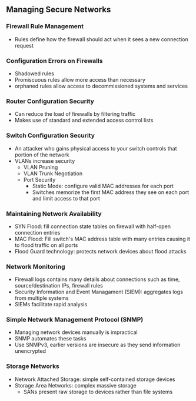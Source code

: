 ## Managing Secure Networks

### Firewall Rule Management
* Rules define how the firewall should act when it sees a new connection request

### Configuration Errors on Firewalls
* Shadowed rules
* Promiscuous rules allow more access than necessary
* orphaned rules allow access to decommissioned systems and services

### Router Configuration Security
* Can reduce the load of firewalls by filtering traffic
* Makes use of standard and extended access control lists

### Switch Configuration Security
* An attacker who gains physical access to your switch controls that portion of the network
* VLANs increase security
    * VLAN Pruning
    * VLAN Trunk Negotiation
    * Port Security
        * Static Mode: configure valid MAC addresses for each port
        * Switches memorize the first MAC address they see on each port and limit access to that port
        
### Maintaining Network Availability
* SYN Flood: fill connection state tables on firewall with half-open connection entries
* MAC Flood: Fill switch's MAC address table with many entries causing it to flood traffic on all ports
* Flood Guard technology: protects network devices about flood attacks

### Network Monitoring
* Firewall logs contains many details about connections such as time, source/destination IPs, firewall rules
* Security Information and Event Managament (SIEM): aggregates logs from multiple systems
* SIEMs facilitate rapid analysis

### Simple Network Management Protocol (SNMP)
* Managing network devices manually is impractical
* SNMP automates these tasks
* Use SNMPv3, earlier versions are insecure as they send information unencrypted

### Storage Networks
* Network Attached Storage: simple self-contained storage devices
* Storage Area Networks: complex massive storage
    * SANs present raw storage to devices rather than file systems
    